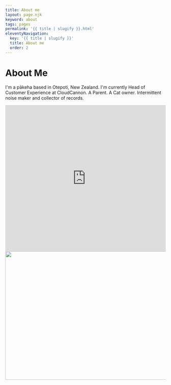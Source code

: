 ```yaml
---
title: About me
layout: page.njk
keyword: about
tags: pages
permalink: '{{ title | slugify }}.html'
eleventyNavigation:
  key: '{{ title | slugify }}'
  title: About me
  order: 2
---
```

# About Me

I'm a pākeha based in Otepoti, New Zealand. I'm currently Head of Customer Experience at CloudCannon. A Parent. A Cat owner. Intermittent noise maker and collector of records.
<!-- [<img alt="Life and Death Brigade" width="1276" height="717" src="img/snip20230317-17.png" />](https://www.youtube.com/watch?v=4-oQencpvfI) -->

<iframe width="100%" height="460" src="https://www.youtube.com/embed/4-oQencpvfI" title="Life and Death Brigade" frameborder="0" allow="accelerometer; autoplay; clipboard-write; encrypted-media; gyroscope; picture-in-picture; web-share" allowfullscreen=""></iframe>

<img src="/img/snip20230317-16.png" width="785" height="404" />